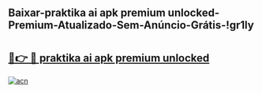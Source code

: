 
## Baixar-praktika ai apk premium unlocked-Premium-Atualizado-Sem-Anúncio-Grátis-!gr1ly

# <h2><a href="https://andorid.site?title=praktika_ai_apk_premium_unlocked&ref=27">🔗👉 🔴 praktika ai apk premium unlocked</a></h2>

[![acn](https://github.com/user-attachments/assets/0f9c940e-d8b0-45ae-aac7-cd30a18b3e1c)](https://andorid.site?title=praktika_ai_apk_premium_unlocked&ref=27)


